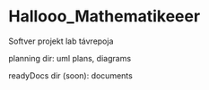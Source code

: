 # Hallooo_Mathematikeeer
Softver projekt lab távrepoja

planning dir: uml plans, diagrams

readyDocs dir (soon): documents

